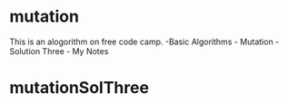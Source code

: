 # mutation

This is an alogorithm on free code camp.
    -Basic Algorithms
        - Mutation - Solution Three
        - My Notes
# mutationSolThree
